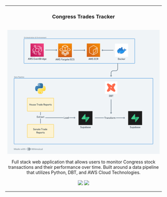 <!-- <h1>About Me : </h1>


<h1>Connect</h1>

<p>
  <a href="https://www.linkedin.com/in/austin-burdette/" target="_blank">
    <img src="https://img.shields.io/badge/LinkedIn-0077B5?style=for-the-badge&logo=linkedin&logoColor=white "/></a>
  <a href="https://public.tableau.com/app/profile/austin.burdette7768/vizzes" target="_blank">
    <img src="https://img.shields.io/badge/Tableau-E97627?style=for-the-badge&logo=Tableau&logoColor=white" /></a>
  <a href="mailto:austinburdette5@gmail.com" target="_blank">
      <img src="https://img.shields.io/badge/Gmail-D14836?style=for-the-badge&logo=gmail&logoColor=white"/></a> 
</p>

<h1>Languages & Tools</h1>
  <img align="left" alt="Python" width="50px" style="padding-right:10px;" src="https://raw.githubusercontent.com/devicons/devicon/6910f0503efdd315c8f9b858234310c06e04d9c0/icons/python/python-original.svg" />
  <img align="left" alt="PostgreSQL" width="50px" style="padding-right:10px;" src="https://raw.githubusercontent.com/devicons/devicon/6910f0503efdd315c8f9b858234310c06e04d9c0/icons/postgresql/postgresql-original.svg" />
  <img align="left" alt="AWS" width="50px" style="padding-right:10px" src="https://raw.githubusercontent.com/devicons/devicon/6910f0503efdd315c8f9b858234310c06e04d9c0/icons/amazonwebservices/amazonwebservices-plain-wordmark.svg" />
  <img align="left" alt="DBT" width="50px" style="padding-right:10px" src="https://www.getdbt.com/_next/image?url=%2Fimg%2Flogos%2Fdbt-logo.svg&w=96&q=75" />
  <img align="left" alt="Prefect" width="50px" style="padding-right:10px" src="https://www.prefect.io/_next/image?url=https%3A%2F%2Fcdn.sanity.io%2Fimages%2F3ugk85nk%2Fproduction%2Fadfbb1f387c5923c308ead3c652a473fe3a6112e-31x47.svg%3Ffit%3Dmax%26auto%3Dformat&w=3840&q=75" />
  <img align="left" alt="Tableau" width="50px" style="padding-right:10px" src="https://www.svgrepo.com/show/354428/tableau-icon.svg" />

<br />
<br />-->
<!-- <h1>Data Pipelines</h1>-->
<table>
  
  <tr>
      <td width="50%" valign="top">
      <h3 align="center">Congress Trades Tracker</h3>
        <br />
      <a target="_blank" href="">
            <img src="images/Congress Trades Pipeline Fargate.png" width="100%"  alt=""/></a>
        <br />
        <p align="center"> Full stack web application that allows users to monitor Congress stock transactions and their performance over time. Built around a data pipeline that utilizes Python, DBT, and AWS Cloud Technologies.
         <br /><br />
      <a href="https://github.com/burd5/congress_stock_trading" target="_blank">
        <img src="https://img.shields.io/badge/GitHub-100000?style=for-the-badge&logo=github&logoColor=white"/></a>
      <a href="" target="_blank">
        <img src="https://img.shields.io/badge/website-000000?style=for-the-badge&logo=About.me&logoColor=white"/></a>
      </p>
        <p><strong></p>
      </td>
      <!--    <td width="50%" valign="top">
      <h3 align="center">Congress Trades Tracker</h3>
        <br />
      <a target="_blank" href="">
            <img src="" width="100%"  alt=""/>
        </a>
        <br />
        <p align="center"> Coming Soon
         <br /><br />
      <a href="" target="_blank">
        <img src="https://img.shields.io/static/v1?label=|&message=REPO&color=35F5FA&style=plastic&logo=github&logo-color=white"/>
      </a>
      <a href="" target="_blank">
        <img src="https://img.shields.io/static/v1?label=|&message=WEBSITE&color=35F5FA&style=plastic&logo=wordpress&logo-color=white"/>
      </a>
      </p>
        <p><strong></p>
      </td>
        </strong>
          -->
</table>

<!-- <h1>Data Visualizations</h1>

<table>
  
  <tr>
      <td width="50%" valign="top">
      <h3 align="center">March Madness</h3>
        <br />
      <a href="https://marchmadness.streamlit.app/" target="_blank" href="">
            <img src="images/madness.png" width="100%"  alt=""/></a>
        <br />
        <p align="center"> A simple data dashboard that helps casual March Madness fans pick upsets.
         <br /><br />
      <a href="(https://github.com/burd5/march_madness)" target="_blank">
        <img src="https://img.shields.io/badge/GitHub-100000?style=for-the-badge&logo=github&logoColor=white"/></a>
      <a href="https://marchmadness.streamlit.app/" target="_blank">
        <img src="https://img.shields.io/badge/website-000000?style=for-the-badge&logo=About.me&logoColor=white"/></a>
      </p>
        <p><strong></p>
      </td>
      <td width="50%" valign="top">
      <h3 align="center">NoFo Grantee Demographic Report</h3>
        <br />
      <a href="https://public.tableau.com/app/profile/austin.burdette7768/viz/NovemberNoFoReport/NovMonthlyReport" target="_blank" href="">
            <img src="images/Nov Monthly Report.png" width="100%"  alt=""/></a>
        <br />
        <p align="center"> A monthly report to highlight the raw number and demographics of youth that City of Aurora grantee organizations are serving.
         <br /><br />
      <a href="https://public.tableau.com/app/profile/austin.burdette7768/viz/NovemberNoFoReport/NovMonthlyReport" target="_blank">
        <img src="https://img.shields.io/badge/website-000000?style=for-the-badge&logo=About.me&logoColor=white"/></a>
      </p>
        <p><strong></p>
      </td>
</table> 


<h1>Other Projects</h1>

<table>
  
  <tr>
      <td width="50%" valign="top">
      <h3 align="center">Book Club</h3>
        <br />
      <a target="_blank" href="https://bookclub.cyclic.app/">
            <img src="images/bookclub.png" width="100%"  alt=""/>
        </a>
        <br />
        <p align="center"> A full stack web application that allows the user to add the name of books and authors they've read for the year. The application sorts the books by rating and allows the user to delete and add books as necessary while keeping track of the total number of books read.
       <br /><br />
      <a href="https://github.com/burd5/book_club_ejs" target="_blank">
      <img src="https://img.shields.io/badge/GitHub-100000?style=for-the-badge&logo=github&logoColor=white"/></a>
      <a href="https://bookclub.cyclic.app/" target="_blank">
      <img src="https://img.shields.io/badge/website-000000?style=for-the-badge&logo=About.me&logoColor=white"/></a>
      </p>
        <p><strong></p>
      </td>

</table>

<h1>Open Source Contributions</h1>

<p>
  <a href="https://github.com/AustinCGomez/Python-File-Mover-CLI/pull/40">Python File Mover CLI</a>
</p> -->


